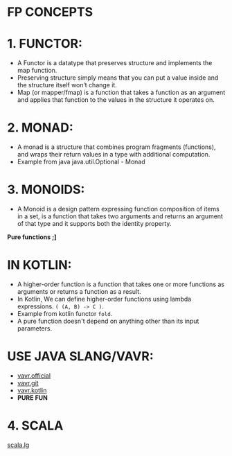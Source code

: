 # FP CONCEPTS 

# 1. FUNCTOR:
* A Functor is a datatype that preserves structure and implements the map function.
* Preserving structure simply means that you can put a value inside and the structure itself won’t change it.
* Map (or mapper/fmap) is a function that takes a function as an argument and applies that function to the values in the structure it operates on.

# 2. MONAD:
* A monad is a structure that combines program fragments (functions), and wraps their return values in a type with additional computation.
* Example from java java.util.Optional - Monad

# 3. MONOIDS:
* A Monoid is a design pattern expressing function composition of items in a set, 
is a function that takes two arguments and returns an argument of that type and it supports both the identity property.

**Pure functions ;]**
# IN KOTLIN:
* A higher-order function is a function that takes one or more functions as arguments or returns a function as a result. 
* In Kotlin, We can define higher-order functions using lambda expressions. `( (A, B) -> C )`.
* Example from kotlin functor `fold`.
* A pure function doesn't depend on anything other than its input parameters.

# USE JAVA SLANG/VAVR:
* [vavr.official](https://www.vavr.io/)
* [vavr.git](https://github.com/vavr-io/vavr)
* [vavr.kotlin](https://github.com/vavr-io/vavr-kotlin)
* **PURE FUN**

# 4. SCALA
[scala.lg](https://github.com/scala)
